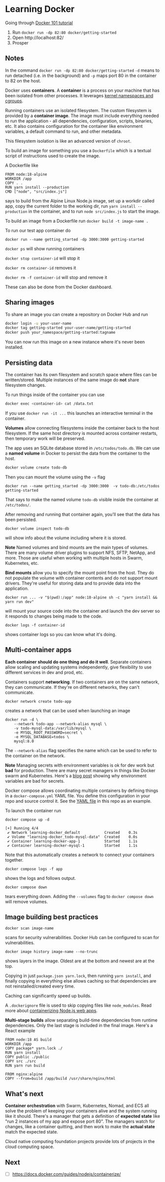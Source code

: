 # Learning Docker

Going through [Docker 101 tutorial](https://www.docker.com/101-tutorial/)

1. Run `docker run -dp 82:80 docker/getting-started`
2. Open http://localhost:82/
3. Prosper

## Notes

In the command `docker run -dp 82:80 docker/getting-started` `-d` means to run detached (i.e. in the background) and `-p` maps port 80 in the container to 82 on the host.

Docker uses **containers**. A **container** is a process on your machine that has been isolated from other processes. It leverages [kernel namespaces and cgroups](https://medium.com/@saschagrunert/demystifying-containers-part-i-kernel-space-2c53d6979504).

Running containers use an isolated filesystem. The custom filesystem is provided by a **container image**. The image must include everything needed to run the application - all dependencies, configuration, scripts, binaries, etc. It also contains configuration for the container like environment variables, a default command to run, and other metadata.

This filesystem isolation is like an advanced version of `chroot`.

To build an image for something you use a `Dockerfile` which is a textual script of instructions used to create the image.

A Dockerfile like

```docker
FROM node:18-alpine
WORKDIR /app
COPY . .
RUN yarn install --production
CMD ["node", "src/index.js"]
```

says to build from the Alpine Linux Node.js image, set up a workdir called app, copy the current folder to the working dir, run `yarn install --production` in the container, and to run `node src/index.js` to start the image.

To build an image from a Dockerfile run `docker build -t image-name .`

To run our test app container do

```docker
docker run --name getting_started -dp 3000:3000 getting-started
```

`docker ps` will show running containers

`docker stop container-id` will stop it

`docker rm container-id` removes it

`docker rm -f container-id` will stop and remove it

These can also be done from the Docker dashboard.

## Sharing images

To share an image you can create a repository on Docker Hub and run

```bash
docker login -u your-user-name
docker tag getting-started your-user-name/getting-started
docker push your_namespace/getting-started:tagname
```

You can now run this image on a new instance where it's never been installed.

## Persisting data

The container has its own filesystem and scratch space where files can be written/stored. Multiple instances of the same image do **not** share filesystem changes.

To run things inside of the container you can use

```bash
docker exec <container-id> cat /data.txt
```

If you use `docker run -it ...` this launches an interactive terminal in the container.

**Volumes** allow connecting filesystems inside the container back to the host filesystem. If the same host directory is mounted across container restarts, then temporary work will be preserved.

The app uses an SQLite database stored in `/etc/todos/todo.db`. We can use a **named volume** in Docker to persist the data from the container to the host.

```bash
docker volume create todo-db
```

Then you can mount the volume using the `-v` flag

```
docker run --name getting_started -dp 3000:3000  -v todo-db:/etc/todos getting-started
```

That says to make the named volume `todo-db` visible inside the container at `/etc/todos/`.

After removing and running that container again, you'll see that the data has been persisted.

```
docker volume inspect todo-db
```

will show info about the volume including where it is stored.

**Note** Named volumes and bind mounts are the main types of volumes. There are many volume driver plugins to support NFS, SFTP, NetApp, and more. Those are useful when working with multiple hosts in Swarm, Kubernetes, etc.

**Bind mounts** allow you to specify the mount point from the host. They do not populate the volume with container contents and do not support mount drivers. They're useful for storing data and to provide data into the application.

```
docker run ... -v "$(pwd):/app" node:18-alpine sh -c "yarn install && yarn run dev"
```

will mount your source code into the container and launch the dev server so it responds to changes being made to the code.

```
docker logs -f container-id
```

shows container logs so you can know what it's doing.

## Multi-container apps

**Each container should do one thing and do it well**. Separate containers allow scaling and updating systems independently, give flexibility to use different services in dev and prod, etc.

Containers support **networking**. If two containers are on the same network, they can communicate. If they're on different networks, they can't communicate.

```
docker network create todo-app
```

creates a network that can be used when launching an image
```
docker run -d \
    --network todo-app --network-alias mysql \
    -v todo-mysql-data:/var/lib/mysql \
    -e MYSQL_ROOT_PASSWORD=secret \
    -e MYSQL_DATABASE=todos \
    mysql:8.0
```

The `--network-alias` flag specifies the name which can be used to refer to the container on the network.

**Note** Managing secrets with environment variables is ok for dev work but **bad** for production. There are many secret managers in things like Docker swarm and Kubernetes. Here's a [blog post](https://blog.diogomonica.com/2017/03/27/why-you-shouldnt-use-env-variables-for-secret-data/) showing why environment variables are bad for secrets.

Docker compose allows coordinating multiple containers by defining things in a `docker-compose.yml` YAML file. You define this configuration in your repo and source control it. See the [YAML file](./docker-compose.yml) in this repo as an example.

To launch the container run

```
docker compose up -d

[+] Running 4/4
 ✔ Network learning-docker_default           Created    0.3s
 ✔ Volume "learning-docker_todo-mysql-data"  Created    0.0s
 ✔ Container learning-docker-app-1           Started    1.1s
 ✔ Container learning-docker-mysql-1         Started    1.1s
```

Note that this automatically creates a network to connect your containers together.

```
docker compose logs -f app
```
shows the logs and follows output.

```
docker compose down
```

tears everything down. Adding the `--volumes` flag to `docker compose down` will remove volumes.

## Image building best practices

```
docker scan image-name
```

scans for security vulnerabilities. Docker Hub can be configured to scan for vulnerabilities.

```
docker image history image-name --no-trunc
```

shows layers in the image. Oldest are at the bottom and newest are at the top.


Copying in just `package.json yarn.lock`, then running `yarn install`, and finally copying in everything else allows caching so that dependencies are not reinstalled/created every time.

Caching can significantly speed up builds.

A `.dockerignore` file is used to skip copying files like `node_modules`. Read more about [containerizing Node.js web apps](https://nodejs.org/en/docs/guides/nodejs-docker-webapp/).

**Multi-stage builds** allow separating build-time dependencies from runtime dependencies. Only the last stage is included in the final image. Here's a React example

```docker
FROM node:18 AS build
WORKDIR /app
COPY package* yarn.lock ./
RUN yarn install
COPY public ./public
COPY src ./src
RUN yarn run build

FROM nginx:alpine
COPY --from=build /app/build /usr/share/nginx/html
```

## What's next

**Container orchestration** with Swarm, Kubernetes, Nomad, and ECS all solve the problem of keeping your containers alive and the system running like it should. There's a manager that gets a definition of **expected state** like "run 2 instances of my app and expose port 80". The managers watch for changes, like a container quitting, and then work to make the **actual state** match the expected state.

Cloud native computing foundation projects provide lots of projects in the cloud computing space.

## Next

- [ ] https://docs.docker.com/guides/nodejs/containerize/

